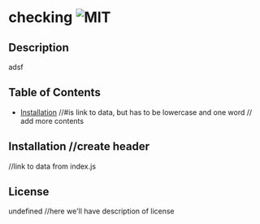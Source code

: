 # checking ![MIT](https://img.shields.io/badge/license-MIT-blue)

  ## Description
  adsf

  ## Table of Contents
  - [Installation](#installation) //#is link to data, but has to be lowercase and one word
  // add more contents

  ## Installation //create header
   //link to data from index.js



## License
undefined //here we'll have description of license



